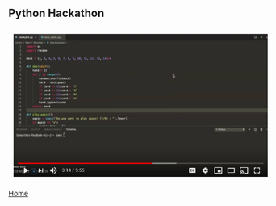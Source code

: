 ## Python Hackathon

<img src="presentation_link.png" align="middle" style="margin: 10px"> 

[Home](https://samcabano.github.io/cabano-profile/)
